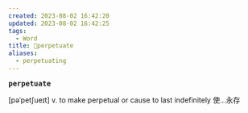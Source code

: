 ```yaml
---
created: 2023-08-02 16:42:20
updated: 2023-08-02 16:42:25
tags:
  - Word
title: 📖perpetuate
aliases:
  - perpetuating
---
```


<pre><strong>perpetuate</strong></pre>
[pəˈpetʃueɪt]
v. to make perpetual or cause to last indefinitely 使…永存
